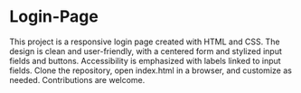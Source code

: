# Login-Page
This project is a responsive login page created with HTML and CSS. The design is clean and user-friendly, with a centered form and stylized input fields and buttons. Accessibility is emphasized with labels linked to input fields. Clone the repository, open index.html in a browser, and customize as needed. Contributions are welcome.
